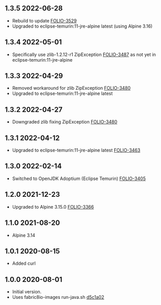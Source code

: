 ## 1.3.5 2022-06-28

* Rebuild to update [FOLIO-3529](https://issues.folio.org/browse/FOLIO-3529)
* Upgraded to eclipse-temurin:11-jre-alpine latest (using Alpine 3.16)

## 1.3.4 2022-05-01

* Specifically use zlib-1.2.12-r1 ZipException [FOLIO-3487](https://issues.folio.org/browse/FOLIO-3487)
  as not yet in eclipse-temurin:11-jre-alpine

## 1.3.3 2022-04-29

* Removed workaround for zlib ZipException [FOLIO-3480](https://issues.folio.org/browse/FOLIO-3480)
* Upgraded to eclipse-temurin:11-jre-alpine latest

## 1.3.2 2022-04-27

* Downgraded zlib fixing ZipException [FOLIO-3480](https://issues.folio.org/browse/FOLIO-3480)

## 1.3.1 2022-04-12

* Upgraded to eclipse-temurin:11-jre-alpine latest [FOLIO-3463](https://issues.folio.org/browse/FOLIO-3463)

## 1.3.0 2022-02-14

* Switched to OpenJDK Adoptium (Eclipse Temurin) [FOLIO-3405](https://issues.folio.org/browse/FOLIO-3405)

## 1.2.0 2021-12-23

* Upgraded to Alpine 3.15.0 [FOLIO-3366](https://issues.folio.org/browse/FOLIO-3366)

## 1.1.0 2021-08-20

* Alpine 3.14

## 1.0.1 2020-08-15

* Added curl

## 1.0.0 2020-08-01

* Initial version.
* Uses fabric8io-images run-java.sh [d5c1a02](https://github.com/fabric8io-images/java/blob/d5c1a02e7abdfdc0de7f50df7a0b8222275c52cf/images/alpine/openjdk11/jre/run-java.sh)
